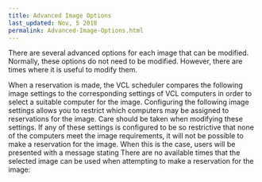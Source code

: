 ```yaml
---
title: Advanced Image Options
last_updated: Nov, 5 2018
permalink: Advanced-Image-Options.html
---
```

There are several advanced options for each image that can be modified. Normally, these options do not need to be modified. However, there are times where it is useful to modify them.

When a reservation is made, the VCL scheduler compares the following image settings to the corresponding settings of VCL computers in order to select a suitable computer for the image.  Configuring the following image settings allows you to restrict which computers may be assigned to reservations for the image.  Care should be taken when modifying these settings.  If any of these settings is configured to be so restrictive that none of the computers meet the image requirements, it will not be possible to make a reservation for the image.  When this is the case, users will be presented with a message stating There are no available times that the selected image can be used when attempting to make a reservation for the image:
